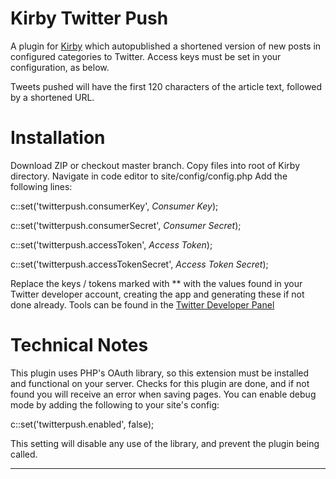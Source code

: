 # Kirby Twitter Push

A plugin for [Kirby](http://getkirby.com) which autopublished a shortened version of new posts in
configured categories to Twitter. Access keys must be set in your configuration, as below.

Tweets pushed will have the first 120 characters of the article text, followed by a shortened URL.

# Installation

Download ZIP or checkout master branch.
Copy files into root of Kirby directory.
Navigate in code editor to site/config/config.php
Add the following lines:

c::set('twitterpush.consumerKey', *Consumer Key*);

c::set('twitterpush.consumerSecret', *Consumer Secret*);

c::set('twitterpush.accessToken', *Access Token*);

c::set('twitterpush.accessTokenSecret', *Access Token Secret*);

Replace the keys / tokens marked with ** with the values found in your Twitter developer account,
creating the app and generating these if not done already. Tools can be found 
in the [Twitter Developer Panel](https://apps.twitter.com/)


# Technical Notes

This plugin uses PHP's OAuth library, so this extension must be installed and functional on your server.
Checks for this plugin are done, and if not found you will receive an error when saving pages.
You can enable debug mode by adding the following to your site's config:


c::set('twitterpush.enabled', false);


This setting will disable any use of the library, and prevent the plugin being called.
 
 ---